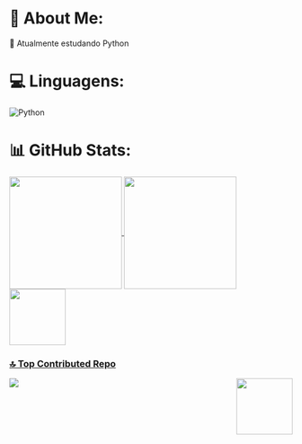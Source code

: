 # 💫 About Me:
🌱 Atualmente estudando Python


# 💻 Linguagens:
![Python](https://img.shields.io/badge/python-3670A0?style=for-the-badge&logo=python&logoColor=ffdd54)
# 📊 GitHub Stats:

<div>
  <a href="https://github.com/ThiagoRoss1">
<img height= 200 align="center" src="https://github-readme-stats.vercel.app/api?username=Thiagoross1&theme=tokyonight&hide_border=false&include_all_commits=true&count_private=true">
<img height= 200 align="center" src="https://nirzak-streak-stats.vercel.app/?user=Thiagoross1&theme=tokyonight&hide_border=false"/><br/>
<img height= 100 align="center" src="https://github-readme-stats.vercel.app/api/top-langs/?username=Thiagoross1&theme=tokyonight&hide_border=false&include_all_commits=true&count_private=true&layout=compact" />
</div>


### 🔝 Top Contributed Repo

<div>
  
  ![](https://github-contributor-stats.vercel.app/api?username=Thiagoross1&limit=5&theme=dark&combine_all_yearly_contributions=true)
<img height= 100 align="right" src="https://i.pinimg.com/736x/7a/ec/52/7aec526629441d4da965472aa223bc18.jpg" />
  
</div>

<!-- Proudly created with GPRM ( https://gprm.itsvg.in ) -->
